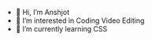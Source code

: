 - 👋 Hi, I’m Anshjot
- 👀 I’m interested in Coding Video Editing
- 🌱 I’m currently learning CSS

<!---
sidhu70/sidhu70 is a ✨ special ✨ repository because its `README.md` (this file) appears on your GitHub profile.
You can click the Preview link to take a look at your changes.
--->
